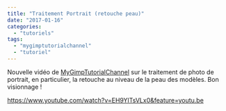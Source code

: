 ```yaml
---
title: "Traitement Portrait (retouche peau)"
date: "2017-01-16"
categories: 
  - "tutoriels"
tags: 
  - "mygimptutorialchannel"
  - "tutoriel"
---
```


Nouvelle vidéo de [MyGimpTutorialChannel](https://www.youtube.com/channel/UCPHIhisbs90ks4-4EsdXtpQ) sur le traitement de photo de portrait, en particulier, la retouche au niveau de la peau des modèles. Bon visionnage !

https://www.youtube.com/watch?v=EH9YlTsVLx0&feature=youtu.be
